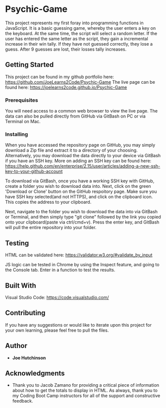 # Psychic-Game

This project represents my first foray into programming functions in JavaScript.  It is a basic guessing game, whereby the user enters a key on the keyboard.  At the same time, the script will select a random letter.  If the user has entered the same letter as the script, they gain a incremental increase in their win tally.  If they have not guessed correctly, they lose a guess.  After 9 guesses are lost, their losses tally increases. 

## Getting Started

This project can be found in my github portfolio here: https://github.com/JoeLearns2Code/Psychic-Game
The live page can be found here: https://joelearns2code.github.io/Psychic-Game

### Prerequisites

You will need access to a common web browser to view the live page.  The data can also be pulled directly from GitHub via GitBash on PC or via Terminal on Mac.


### Installing

When you have accessed the repository page on GitHub, you may simply download a Zip file and extract it to a directory of your choosing.  Alternatively, you may download the data directly to your device via GitBash if you have an SSH key.  More on adding an SSH key can be found here: https://help.github.com/en/enterprise/2.15/user/articles/adding-a-new-ssh-key-to-your-github-account

To download via GitBash, once you have a working SSH key with GitHub, create a folder you wish to download data into.  Next, click on the green 'Download or Clone' button on the GitHub respoitory page.  Make sure you have SSH key selected(and not HTTPS), and click on the clipboard icon.  This copies the address to your clipboard.

Next, navigate to the folder you wish to download the data into via GitBash or Terminal, and then simply type "git clone" followed by the link you copied onto your clipboard(paste via ctrl/cmd+v).  Press the enter key, and GitBash will pull the entire repository into your folder.


## Testing

HTML can be validated here: https://validator.w3.org/#validate_by_input

JS logic can be tested in Chrome by using the Inspect feature, and going to the Console tab.  Enter in a function to test the results.




## Built With

Visual Studio Code: https://code.visualstudio.com/

## Contributing

If you have any suggestions or would like to iterate upon this project for your own learning, please feel free to pull the files.


## Author

* **Joe Hutchinson**


## Acknowledgments

* Thank you to Jacob Zamano for providing a critical piece of information about how to get the totals to display in HTML. As always, thank you to my Coding Boot Camp instructors for all of the support and constructive feedback.













